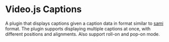 Video.js Captions
===================


A plugin that displays captions given a caption data in format similar to [sami](http://en.wikipedia.org/wiki/SAMI) format. The plugin supports displaying multiple captions at once, with different positions and alignments. Also support roll-on and pop-on mode.
